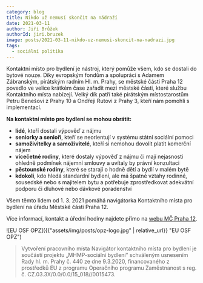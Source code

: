 ```yaml
---
category: blog
title: Nikdo už nemusí skončit na nádraží
date: 2021-03-11
author: Jiří Brůžek
authorId: jiri.bruzek
image: posts/2021-03-11-nikdo-uz-nemusi-skoncit-na-nadrazi.jpg
tags:
  - sociální politika
---
```


Kontaktní místo pro bydlení je nástroj, který pomůže všem, kdo se dostali do bytové nouze.
Díky evropským fondům a spolupráci s Adamem Zábranským, pirátským radním Hl. m. Prahy, se městské části Praha 12 povedlo ve velice krátkém čase zařadit mezi městské části, které službu Kontaktního místa nabízejí. Velký dík patří také pirátským místostarostům Petru Benešovi z Prahy 10 a Ondřeji Rutovi z Prahy 3, kteří nám pomohli s implementací.

**Na kontaktní místo pro bydlení se mohou obrátit:**

* **lidé**, kteří dostali výpověď z nájmu
* **seniorky a senioři**, kteří se neorientují v systému státní sociální pomoci
* **samoživitelky a samoživitelé**, kteří si nemohou dovolit platit komerční nájem
* **vícečetné rodiny**, které dostaly výpověď z nájmu či mají nejasnosti ohledně podmínek nájemní smlouvy a uvítaly by právní konzultaci
* **pěstounské rodiny**, které se starají o hodně dětí a bydlí v malém bytě
* **kdokoli**, kdo hledá standardní bydlení, ale má špatné vztahy rodinné, sousedské nebo s majitelem bytu a potřebuje zprostředkovat adekvátní podporu či dluhové nebo dávkové poradenství

Všem těmto lidem od 1. 3. 2021 pomáhá navigátorka Kontaktního místa pro bydlení na úřadu Městské části Praha 12.

Více informací, kontakt a úřední hodiny najdete přímo na [webu MČ Praha 12](https://www.praha12.cz/praha-12-ma-sve-kontaktni-misto-pro-bydleni/d-82006/p1=63008).

![EU OSF OPZ]({{"assets/img/posts/opz-logo.jpg" | relative_url}} "EU OSF OPZ")
> Vytvoření pracovního místa Navigátor kontaktního místa pro bydlení je součástí projektu „MHMP-sociální bydlení” schváleným usnesením Rady hl. m. Prahy č. 440 ze dne 9.3.2020, financovaného z prostředků EU z programu Operačního programu Zaměstnanost s reg. č. CZ.03.3X/0.0/0.0/15_018//0015473.
